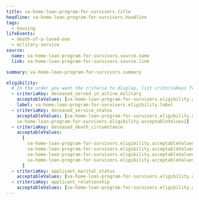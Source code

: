 ```yaml
---
title: va-home-loan-program-for-survivors.title
headline: va-home-loan-program-for-survivors.headline
tags:
  - housing
lifeEvents:
  - death-of-a-loved-one
  - military-service
source:
  name: va-home-loan-program-for-survivors.source.name
  link: va-home-loan-program-for-survivors.source.link

summary: va-home-loan-program-for-survivors.summary

eligibility:
  # In the order you want the criteria to display, list criteriaKeys from the csv here, each followed by a comma-separated list of which values indicate eligibility for that criteria. Wrap individual values in quotes if they have inner commas.
  - criteriaKey: deceased_served_in_active_military
    acceptableValues: [va-home-loan-program-for-survivors.eligibility.acceptableValues]
    label: va-home-loan-program-for-survivors.eligibility.label
  - criteriaKey: deceased_service_status
    acceptableValues: [va-home-loan-program-for-survivors.eligibility.acceptableValues1, 
    va-home-loan-program-for-survivors.eligibility.acceptableValues2]
  - criteriaKey: deceased_death_circumstance
    acceptableValues:
      [
        va-home-loan-program-for-survivors.eligibility.acceptableValues3,
        va-home-loan-program-for-survivors.eligibility.acceptableValues4,
        va-home-loan-program-for-survivors.eligibility.acceptableValues5,
        va-home-loan-program-for-survivors.eligibility.acceptableValues6,
      ]
  - criteriaKey: applicant_marital_status
    acceptableValues: [va-home-loan-program-for-survivors.eligibility.acceptableValues7]
  - criteriaKey: applicant_relationship
    acceptableValues: [va-home-loan-program-for-survivors.eligibility.acceptableValues8]
---
```

